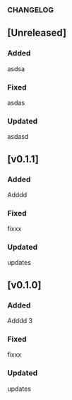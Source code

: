 ### CHANGELOG

## [Unreleased]

### Added
asdsa
### Fixed
asdas
### Updated
asdasd
## [v0.1.1]

### Added
Adddd
### Fixed
fixxx
### Updated
updates

## [v0.1.0]

### Added
Adddd 3
### Fixed
fixxx
### Updated
updates

